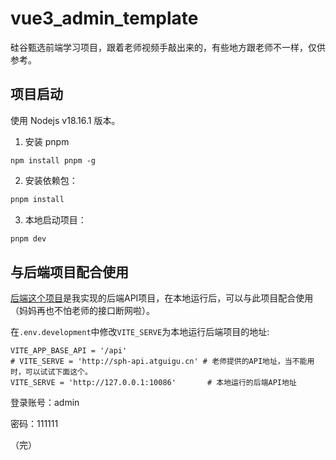 # vue3_admin_template

硅谷甄选前端学习项目，跟着老师视频手敲出来的，有些地方跟老师不一样，仅供参考。

## 项目启动

使用 Nodejs v18.16.1 版本。

1. 安装 pnpm

```
npm install pnpm -g
```

2. 安装依赖包：

```sh
pnpm install
```

3. 本地启动项目：

```sh
pnpm dev
```

## 与后端项目配合使用

[后端这个项目](https://github.com/WangJian3306/vue3_admin_backend.git)是我实现的后端API项目，在本地运行后，可以与此项目配合使用（妈妈再也不怕老师的接口断网啦）。

在`.env.development`中修改`VITE_SERVE`为本地运行后端项目的地址:
```
VITE_APP_BASE_API = '/api'
# VITE_SERVE = 'http://sph-api.atguigu.cn' # 老师提供的API地址，当不能用时，可以试试下面这个。
VITE_SERVE = 'http://127.0.0.1:10086'       # 本地运行的后端API地址
```

登录账号：admin

密码：111111

（完）